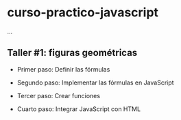 # curso-practico-javascript

...

## Taller #1: figuras geométricas

- Primer paso: Definir las fórmulas

- Segundo paso: Implementar las fórmulas en JavaScript

- Tercer paso: Crear funciones

- Cuarto paso: Integrar JavaScript con HTML